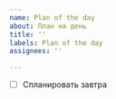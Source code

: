 ```yaml
---
name: Plan of the day
about: План на день
title: ''
labels: Plan of the day
assignees: ''

---
```


- [ ] Спланировать завтра
